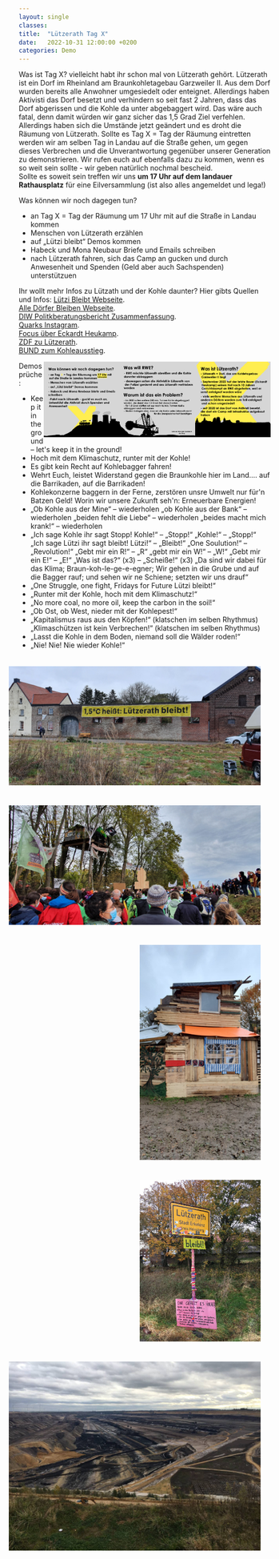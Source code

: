 ```yaml
---
layout: single
classes: 
title:  "Lützerath Tag X"
date:   2022-10-31 12:00:00 +0200
categories: Demo
---
```


Was ist Tag X?
vielleicht habt ihr schon mal von Lützerath gehört. Lützerath ist ein Dorf im Rheinland am Braunkohletagebau Garzweiler II. Aus dem Dorf wurden bereits alle Anwohner umgesiedelt oder enteignet. Allerdings haben Aktivisti das Dorf besetzt und verhindern so seit fast 2 Jahren, dass das Dorf abgerissen und die Kohle da unter abgebaggert wird. Das wäre auch fatal, denn damit würden wir ganz sicher das 1,5 Grad Ziel verfehlen. Allerdings haben sich die Umstände jetzt geändert und es droht die Räumung von Lützerath. Sollte es Tag X = Tag der Räumung eintretten werden wir am selben Tag in Landau auf die Straße gehen, um gegen dieses Verbrechen und die Unverantwortung gegenüber unserer Generation zu demonstrieren. Wir rufen euch auf ebenfalls dazu zu kommen, wenn es so weit sein sollte - wir geben natürlich nochmal bescheid.  
Sollte es soweit sein treffen wir uns <b>um 17 Uhr auf dem landauer Rathausplatz</b> für eine Eilversammlung (ist also alles angemeldet und lega!) <br>

Was können wir noch dagegen tun? <br>
-	an Tag X = Tag der Räumung um 17 Uhr mit auf die Straße in Landau kommen
-	Menschen von Lützerath erzählen 
-	auf „Lützi bleibt“ Demos kommen
-	Habeck und Mona Neubaur Briefe und Emails schreiben
-	nach Lützerath fahren, sich das Camp an gucken und durch Anwesenheit und Spenden (Geld aber auch Sachspenden) unterstützuen

<p></p>

Ihr wollt mehr Infos zu Lützath und der Kohle daunter? Hier gibts Quellen und Infos:
<a href="https://luetzerathlebt.info/" target="_blank" >Lützi Bleibt Webseite</a>. <br>
<a href="https://www.alle-doerfer-bleiben.de/" target="_blank" >Alle Dörfer Bleiben Webseite</a>. <br>
<a href="https://www.diw.de/documents/publikationen/73/diw_01.c.725608.de/diwkompakt_2020-148.pdf" target="_blank" >DIW Politkberatungsbericht Zusammenfassung</a>. <br>
<a href="https://instagram.com/clarasaharaaa?igshid=YmMyMTA2M2Y=](https://www.instagram.com/p/CkNIu2XI7AX/?utm_source=ig_web_copy_link" target="_blank" >Quarks Instagram</a>. <br>
<a href="https://m.focus.de/politik/deutschland/energiehunger-frisst-doerfer-rwe-nahm-bauer-heukamp-seine-hoefe-wenn-ich-hier-weg-bin-ist-luetzerath-tot_id_102212405.html" target="_blank" >Focus über Eckardt Heukamp</a>. <br>
<a href="https://www.zdf.de/nachrichten/wirtschaft/rwe-kohle-luetzerath-abbau-100.html#xtor=CS5-282" target="_blank" >ZDF zu Lützerath</a>. <br>
<a href="https://www.bund-nrw.de/themen/braunkohle/im-fokus/braunkohleausstieg/" target="_blank" >BUND zum Kohleausstieg</a>. <br>

<img src="https://github.com/fridaysforfuture-landau-pfalz/fridaysforfuture-landau-pfalz.github.io/blob/1ff1e346056ebd8b76a371b8a97350e4422d1761/assets/Demos/Tag%20X/Slid%201.png" alt="Slid 1" style="float:right;" hspace=0 vspace=0 height="30%" width="30%">
<img src="https://github.com/fridaysforfuture-landau-pfalz/fridaysforfuture-landau-pfalz.github.io/blob/1ff1e346056ebd8b76a371b8a97350e4422d1761/assets/Demos/Tag%20X/Slid%202.png" alt="Slid 2" style="float:right;" hspace=0 vspace=0 height="30%" width="30%">
<img src="https://github.com/fridaysforfuture-landau-pfalz/fridaysforfuture-landau-pfalz.github.io/blob/1ff1e346056ebd8b76a371b8a97350e4422d1761/assets/Demos/Tag%20X/Slid%203.png" alt="Slid 3" style="float:right;" hspace=0 vspace=0 height="30%" width="30%">

<p></p>

Demosprüche:
- Keep it in the ground – let's keep it in the ground!
- Hoch mit dem Klimaschutz, runter mit der Kohle!
- Es gibt kein Recht auf Kohlebagger fahren!
- Wehrt Euch, leistet Widerstand gegen die Braunkohle hier im Land.... auf die Barrikaden, auf die Barrikaden!
- Kohlekonzerne baggern in der Ferne,
zerstören unsre Umwelt nur für'n Batzen Geld!
Worin wir unsere Zukunft seh'n: Erneuerbare Energien!
- „Ob Kohle aus der Mine“ – wiederholen „ob Kohle aus der Bank“ – wiederholen „beiden fehlt die Liebe“ – wiederholen „beides macht mich krank!“ – wiederholen
- „Ich sage Kohle ihr sagt Stopp! Kohle!“ – „Stopp!“ „Kohle!“ – „Stopp!“
„Ich sage Lützi ihr sagt bleibt! Lützi!“ – „Bleibt!“
„One Soulution!“ – „Revolution!“
„Gebt mir ein R!“ – „R“ „gebt mir ein W!“ – „W!“ „Gebt mir ein E!“ – „E!“ „Was ist das?“ (x3) – „Scheiße!“ (x3)
„Da sind wir dabei für das Klima; Braun-koh-le-ge-e-egner; Wir gehen in die Grube und auf die Bagger rauf; und sehen wir ne Schiene; setzten wir uns drauf“
- „One Struggle, one fight, Fridays for Future Lützi bleibt!“
- „Runter mit der Kohle, hoch mit dem Klimaschutz!“
- „No more coal, no more oil, keep the carbon in the soil!“
- „Ob Ost, ob West, nieder mit der Kohlepest!“
- „Kapitalismus raus aus den Köpfen!“ (klatschen im selben Rhythmus)
„Klimaschützen ist kein Verbrechen!“ (klatschen im selben Rhythmus)
- „Lasst die Kohle in dem Boden, niemand soll die Wälder roden!“
- „Nie! Nie! Nie wieder Kohle!“

<p></p>

<img src="https://github.com/fridaysforfuture-landau-pfalz/fridaysforfuture-landau-pfalz.github.io/blob/a75611c731fc0edb7ac5aa76a3c107d7e9303153/assets/Demos/20211030_120302.jpg" alt="Kohlegrube" style="float:right;" hspace=20 vspace=20 >
<img src="https://github.com/fridaysforfuture-landau-pfalz/fridaysforfuture-landau-pfalz.github.io/blob/a75611c731fc0edb7ac5aa76a3c107d7e9303153/assets/Demos/20211031_133640.jpg" alt="Kohlegrube" style="float:right;" hspace=20 vspace=20 >
<img src="https://github.com/fridaysforfuture-landau-pfalz/fridaysforfuture-landau-pfalz.github.io/blob/a75611c731fc0edb7ac5aa76a3c107d7e9303153/assets/Demos/IMG_20211030_121907_761.jpg" alt="Kohlegrube" style="float:right;" hspace=20 vspace=20 height="48%" width="48%">
<img src="https://github.com/fridaysforfuture-landau-pfalz/fridaysforfuture-landau-pfalz.github.io/blob/a75611c731fc0edb7ac5aa76a3c107d7e9303153/assets/Demos/IMG_20211101_152330_420.jpg" alt="Kohlegrube" style="float:right;" hspace=20 vspace=20 height="48%" width="48%">
<img src="https://github.com/fridaysforfuture-landau-pfalz/fridaysforfuture-landau-pfalz.github.io/blob/5569c6b799af4a7540e006717ee791b6fa6420a2/assets/Demos/IMG_20211101_152345_607.jpg" alt="Kohlegrube" style="float:right;" hspace=20 vspace=20 >

